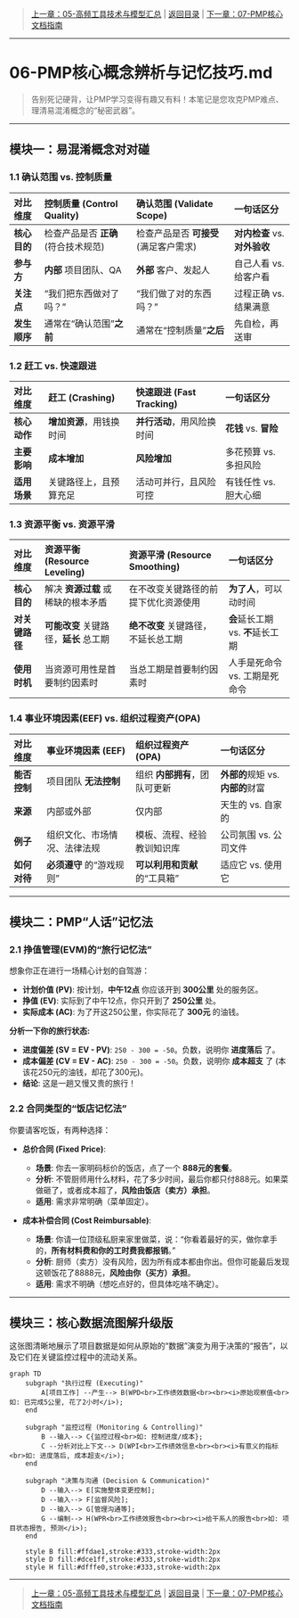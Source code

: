 > [上一章：05-高频工具技术与模型汇总](05-高频工具技术与模型汇总.md) | [返回目录](../README.md) | [下一章：07-PMP核心文档指南](07-PMP核心文档指南.md)

---
# 06-PMP核心概念辨析与记忆技巧.md

> 告别死记硬背，让PMP学习变得有趣又有料！本笔记是您攻克PMP难点、理清易混淆概念的“秘密武器”。

---

## 模块一：易混淆概念对对碰

### 1.1 确认范围 vs. 控制质量

| 对比维度 | **控制质量 (Control Quality)** | **确认范围 (Validate Scope)** | 一句话区分 |
| :--- | :--- | :--- | :--- |
| **核心目的** | 检查产品是否 **正确** (符合技术规范) | 检查产品是否 **可接受** (满足客户需求) | **对内检查** vs. **对外验收** |
| **参与方** | **内部** 项目团队、QA | **外部** 客户、发起人 | 自己人看 vs. 给客户看 |
| **关注点** | “我们把东西做对了吗？” | “我们做了对的东西吗？” | 过程正确 vs. 结果满意 |
| **发生顺序** | 通常在“确认范围”**之前** | 通常在“控制质量”**之后** | 先自检，再送审 |

### 1.2 赶工 vs. 快速跟进

| 对比维度 | **赶工 (Crashing)** | **快速跟进 (Fast Tracking)** | 一句话区分 |
| :--- | :--- | :--- | :--- |
| **核心动作** | **增加资源**，用钱换时间 | **并行活动**，用风险换时间 | **花钱** vs. **冒险** |
| **主要影响** | **成本增加** | **风险增加** | 多花预算 vs. 多担风险 |
| **适用场景** | 关键路径上，且预算充足 | 活动可并行，且风险可控 | 有钱任性 vs. 胆大心细 |

### 1.3 资源平衡 vs. 资源平滑

| 对比维度 | **资源平衡 (Resource Leveling)** | **资源平滑 (Resource Smoothing)** | 一句话区分 |
| :--- | :--- | :--- | :--- |
| **核心目的** | 解决 **资源过载** 或稀缺的根本矛盾 | 在不改变关键路径的前提下优化资源使用 | **为了人**，可以动时间 |
| **对关键路径** | **可能改变** 关键路径，**延长** 总工期 | **绝不改变** 关键路径，不延长总工期 | **会**延长工期 vs. **不**延长工期 |
| **使用时机** | 当资源可用性是首要制约因素时 | 当总工期是首要制约因素时 | 人手是死命令 vs. 工期是死命令 |

### 1.4 事业环境因素(EEF) vs. 组织过程资产(OPA)

| 对比维度 | **事业环境因素 (EEF)** | **组织过程资产 (OPA)** | 一句话区分 |
| :--- | :--- | :--- | :--- |
| **能否控制** | 项目团队 **无法控制** | 组织 **内部拥有**，团队可更新 | **外部的**规矩 vs. **内部的**财富 |
| **来源** | 内部或外部 | 仅内部 | 天生的 vs. 自家的 |
| **例子** | 组织文化、市场情况、法律法规 | 模板、流程、经验教训知识库 | 公司氛围 vs. 公司文件 |
| **如何对待** | **必须遵守** 的“游戏规则” | **可以利用和贡献** 的“工具箱” | 适应它 vs. 使用它 |

---

## 模块二：PMP“人话”记忆法

### 2.1 挣值管理(EVM)的“旅行记忆法”

想象你正在进行一场精心计划的自驾游：

- **计划价值 (PV)**: 按计划，**中午12点** 你应该开到 **300公里** 处的服务区。
- **挣值 (EV)**: 实际到了中午12点，你只开到了 **250公里** 处。
- **实际成本 (AC)**: 为了开这250公里，你实际花了 **300元** 的油钱。

**分析一下你的旅行状态:**
- **进度偏差 (SV = EV - PV)**: `250 - 300 = -50`。负数，说明你 **进度落后** 了。
- **成本偏差 (CV = EV - AC)**: `250 - 300 = -50`。负数，说明你 **成本超支** 了 (本该花250元的油钱，却花了300元)。
- **结论**: 这是一趟又慢又贵的旅行！

### 2.2 合同类型的“饭店记忆法”

你要请客吃饭，有两种选择：

- **总价合同 (Fixed Price)**:
  - **场景**: 你去一家明码标价的饭店，点了一个 **888元的套餐**。
  - **分析**: 不管厨师用什么材料，花了多少时间，最后你都只付888元。如果菜做砸了，或者成本超了，**风险由饭店（卖方）承担**。
  - **适用**: 需求非常明确（菜单固定）。

- **成本补偿合同 (Cost Reimbursable)**:
  - **场景**: 你请一位顶级私厨来家里做菜，说：“你看着最好的买，做你拿手的，**所有材料费和你的工时费我都报销**。”
  - **分析**: 厨师（卖方）没有风险，因为所有成本都由你出。但你可能最后发现这顿饭花了8888元，**风险由你（买方）承担**。
  - **适用**: 需求不明确（想吃点好的，但具体吃啥不确定）。

---

## 模块三：核心数据流图解升级版

这张图清晰地展示了项目数据是如何从原始的“数据”演变为用于决策的“报告”，以及它们在关键监控过程中的流动关系。

```mermaid
graph TD
    subgraph "执行过程 (Executing)"
        A[项目工作] --产生--> B(WPD<br>工作绩效数据<br><br><i>原始观察值<br>如: 已完成5公里, 花了2小时</i>);
    end

    subgraph "监控过程 (Monitoring & Controlling)"
        B --输入--> C{监控过程<br>如: 控制进度/成本};
        C --分析对比上下文--> D(WPI<br>工作绩效信息<br><br><i>有意义的指标<br>如: 进度落后, 成本超支</i>);
    end

    subgraph "决策与沟通 (Decision & Communication)"
        D --输入--> E[实施整体变更控制];
        D --输入--> F[监督风险];
        D --输入--> G[管理沟通等];
        G --编制--> H(WPR<br>工作绩效报告<br><br><i>给干系人的报告<br>如: 项目状态报告, 预测</i>);
    end

    style B fill:#ffdae1,stroke:#333,stroke-width:2px
    style D fill:#dce1ff,stroke:#333,stroke-width:2px
    style H fill:#dfffe0,stroke:#333,stroke-width:2px
```

---
> [上一章：05-高频工具技术与模型汇总](05-高频工具技术与模型汇总.md) | [返回目录](../README.md) | [下一章：07-PMP核心文档指南](07-PMP核心文档指南.md)
